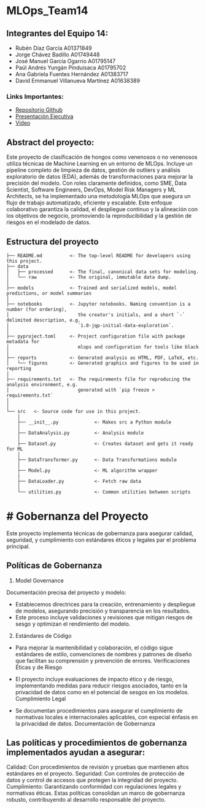 # MLOps_Team14

## Integrantes del Equipo 14:

- Rubén Díaz García A01371849
- Jorge Chávez Badillo A01749448
- José Manuel García Ogarrio A01795147
- Paúl Andrés Yungán Pinduisaca A01795702
- Ana Gabriela Fuentes Hernández A01383717
- David Emmanuel Villanueva Martínez A01638389

### Links Importantes:

- [Repositorio Github](https://github.com/jorgechb/MLOps_Team14)
- [Presentación Ejecutiva](https://www.canva.com/design/DAGTaL2Y4dc/GJ4gBQqx5Rr6QvJZ_YBj2Q/edit?utm_content=DAGTaL2Y4dc&utm_campaign=designshare&utm_medium=link2&utm_source=sharebutton)
- [Video]()

## Abstract del proyecto:

Este proyecto de clasificación de hongos como venenosos o no venenosos utiliza técnicas de Machine Learning en un entorno de MLOps. Incluye un pipeline completo de limpieza de datos, gestión de outliers y análisis exploratorio de datos (EDA), además de transformaciones para mejorar la precisión del modelo. Con roles claramente definidos, como SME, Data Scientist, Software Engineers, DevOps, Model Risk Managers y ML Architects, se ha implementado una metodología MLOps que asegura un flujo de trabajo automatizado, eficiente y escalable. Este enfoque colaborativo garantiza la calidad, el despliegue continuo y la alineación con los objetivos de negocio, promoviendo la reproducibilidad y la gestión de riesgos en el modelado de datos.

## Estructura del proyecto

```
├── README.md          <- The top-level README for developers using this project.
├── data
│   ├── processed      <- The final, canonical data sets for modeling.
│   └── raw            <- The original, immutable data dump.
│
├── models             <- Trained and serialized models, model predictions, or model summaries
│
├── notebooks          <- Jupyter notebooks. Naming convention is a number (for ordering),
│                         the creator's initials, and a short `-` delimited description, e.g.
│                         `1.0-jqp-initial-data-exploration`.
│
├── pyproject.toml     <- Project configuration file with package metadata for
│                         mlops and configuration for tools like black
│
├── reports            <- Generated analysis as HTML, PDF, LaTeX, etc.
│   └── figures        <- Generated graphics and figures to be used in reporting
│
├── requirements.txt   <- The requirements file for reproducing the analysis environment, e.g.
│                         generated with `pip freeze > requirements.txt`
│
│
└── src   <- Source code for use in this project.
    │
    ├── __init__.py             <- Makes src a Python module
    │
    ├── DataAnalysis.py         <- Analysis module
    │
    ├── Dataset.py              <- Creates dataset and gets it ready for ML
    │
    ├── DataTransformer.py      <- Data Transformations module
    │
    ├── Model.py                <- ML algorithm wrapper
    |
    ├── DataLoader.py           <- Fetch raw data
    │
    └── utilities.py            <- Common utilities between scripts
```
# # Gobernanza del Proyecto
Este proyecto implementa técnicas de gobernanza para asegurar calidad, seguridad, y cumplimiento con estándares éticos y legales par el problema principal.

## Políticas de Gobernanza
1. Model Governance

Documentación precisa del proyecto y modelo: 

- Establecemos directrices para la creación, entrenamiento y despliegue de modelos, asegurando precisión y transparencia en los resultados.
- Este proceso incluye validaciones y revisiones que mitigan riesgos de sesgo y optimizan el rendimiento del modelo.

2. Estándares de Código

- Para mejorar la mantenibilidad y colaboración, el código sigue estándares de estilo, convenciones de nombres y patrones de diseño que facilitan su comprensión y prevención de errores.
Verificaciones Éticas y de Riesgo

- El proyecto incluye evaluaciones de impacto ético y de riesgo, implementando medidas para reducir riesgos asociados, tanto en la privacidad de datos como en el potencial de sesgos en los modelos.
Cumplimiento Legal

- Se documentan procedimientos para asegurar el cumplimiento de normativas locales e internacionales aplicables, con especial énfasis en la privacidad de datos.
Documentación de Gobernanza

## Las políticas y procedimientos de gobernanza implementados ayudan a asegurar:

Calidad: Con procedimientos de revisión y pruebas que mantienen altos estándares en el proyecto.
Seguridad: Con controles de protección de datos y control de accesos que protegen la integridad del proyecto.
Cumplimiento: Garantizando conformidad con regulaciones legales y normativas éticas.
Estas políticas consolidan un marco de gobernanza robusto, contribuyendo al desarrollo responsable del proyecto.
